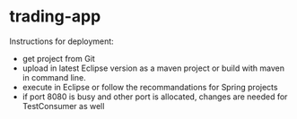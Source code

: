# trading-app

Instructions for deployment:
- get project from Git
- upload in latest Eclipse version as a maven project or build with maven in command line. 
- execute in Eclipse or follow the recommandations for Spring projects
- if port 8080 is busy and other port is allocated, changes are needed for TestConsumer as well
